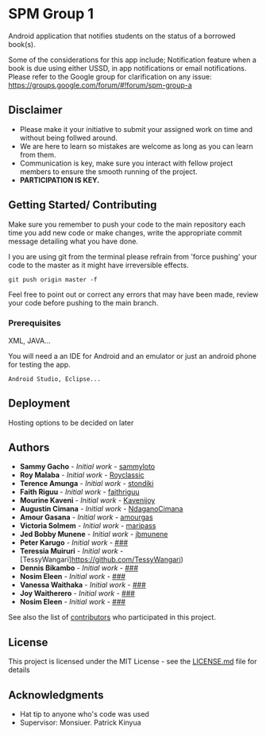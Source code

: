 # SPM Group 1
Android application that notifies students on the status of a borrowed book(s).

Some of the considerations for this app include; Notification feature when a book is due using either USSD, in app notifications or email notifications.
Please refer to the Google group for clarification on any issue: https://groups.google.com/forum/#!forum/spm-group-a

## Disclaimer
* Please make it your initiative to submit your assigned work on time and without being follwed around.
* We are here to learn so mistakes are welcome as long as you can learn from them.
* Communication is key, make sure you interact with fellow project members to ensure the smooth running of the project.
* **PARTICIPATION IS KEY.**

## Getting Started/ Contributing

Make sure you remember to push your code to the main repository each time you add new code or make changes, write the appropriate commit message detailing what you have done.

I you are using git from the terminal please refrain from 'force pushing' your code to the master as it might have irreversible effects.

```
git push origin master -f
```


Feel free to point out or correct any errors that may have been made, review your code before pushing to the main branch.

### Prerequisites
XML, JAVA...

You will need a an IDE for Android and an emulator or just an android phone for testing the app.

```
Android Studio, Eclipse...
```

## Deployment
Hosting options to be decided on later



## Authors

* **Sammy Gacho** - *Initial work* - [sammyloto](https://github.com/sammyloto)
* **Roy Malaba** - *Initial work* - [Royclassic](https://github.com/Royclassic)
* **Terence Amunga** - *Initial work* - [stondiki](https://github.com/stondiki)
* **Faith Riguu** - *Initial work* - [faithriguu](https://github.com/faithriguu)
* **Mourine Kaveni** - *Initial work* - [Kavenijoy](https://github.com/Kavenijoy)
* **Augustin Cimana** - *Initial work* - [NdaganoCimana](https://github.com/NdaganoCimana)
* **Amour Gasana** - *Initial work* - [amourgas](https://github.com/amourgas)
* **Victoria Solmem** - *Initial work* - [maripass](https://github.com/maripass)
* **Jed Bobby Munene** - *Initial work* - [jbmunene](https://github.com/jbmunene)
* **Peter Karugo** - *Initial work* - [###](https://github.com/)
* **Teressia Muiruri** - *Initial work* - [TessyWangari]https://github.com/TessyWangari)
* **Dennis Bikambo** - *Initial work* - [###](https://github.com/)
* **Nosim Eleen** - *Initial work* - [###](https://github.com/)
* **Vanessa Waithaka** - *Initial work* - [###](https://github.com/)
* **Joy Waitherero** - *Initial work* - [###](https://github.com/)
* **Nosim Eleen** - *Initial work* - [###](https://github.com/)


See also the list of [contributors](https://github.com/sammyloto/Teekets/graphs/contributors) who participated in this project.

## License

This project is licensed under the MIT License - see the [LICENSE.md](LICENSE.md) file for details

## Acknowledgments

* Hat tip to anyone who's code was used
* Supervisor: Monsiuer. Patrick Kinyua
